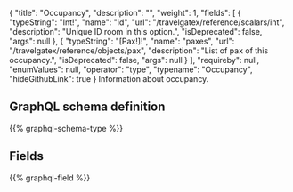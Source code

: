 {
  "title": "Occupancy",
  "description": "",
  "weight": 1,
  "fields": [
    {
      "typeString": "Int!",
      "name": "id",
      "url": "/travelgatex/reference/scalars/int",
      "description": "Unique ID room in this option.",
      "isDeprecated": false,
      "args": null
    },
    {
      "typeString": "[Pax!]!",
      "name": "paxes",
      "url": "/travelgatex/reference/objects/pax",
      "description": "List of pax of this occupancy.",
      "isDeprecated": false,
      "args": null
    }
  ],
  "requireby": null,
  "enumValues": null,
  "operator": "type",
  "typename": "Occupancy",
  "hideGithubLink": true
}
Information about occupancy.
## GraphQL schema definition

{{% graphql-schema-type %}}

## Fields

{{% graphql-field %}}
